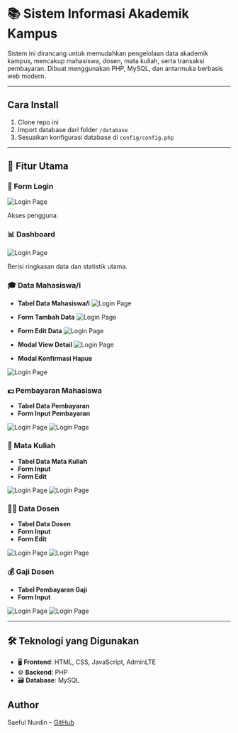 
# 📚 Sistem Informasi Akademik Kampus

Sistem ini dirancang untuk memudahkan pengelolaan data akademik kampus, mencakup mahasiswa, dosen, mata kuliah, serta transaksi pembayaran. Dibuat menggunakan PHP, MySQL, dan antarmuka berbasis web modern.

---

## Cara Install
1. Clone repo ini
2. Import database dari folder `/database`
3. Sesuaikan konfigurasi database di `config/config.php`

---

## 🚀 Fitur Utama

### 🔐 Form Login
![Login Page](https://raw.githubusercontent.com/saefulnurdin/Akademik-Keuangan/main/app/dist/demo/login.png)

Akses pengguna.

### 📊 Dashboard
![Login Page](https://raw.githubusercontent.com/saefulnurdin/Akademik-Keuangan/main/app/dist/demo/dashboard.png)


Berisi ringkasan data dan statistik utama.

### 🎓 Data Mahasiswa/i
- **Tabel Data Mahasiswa/i**
![Login Page](https://raw.githubusercontent.com/saefulnurdin/Akademik-Keuangan/main/app/dist/demo/dmahasiswa.png)

- **Form Tambah Data**
![Login Page](https://raw.githubusercontent.com/saefulnurdin/Akademik-Keuangan/main/app/dist/demo/imahasiswa.png)

- **Form Edit Data**
![Login Page](https://raw.githubusercontent.com/saefulnurdin/Akademik-Keuangan/main/app/dist/demo/emahasiswa.png)

- **Modal View Detail**
![Login Page](https://raw.githubusercontent.com/saefulnurdin/Akademik-Keuangan/main/app/dist/demo/vmahasiswa.png)

- **Modal Konfirmasi Hapus**

![Login Page](https://raw.githubusercontent.com/saefulnurdin/Akademik-Keuangan/main/app/dist/demo/mkonfirmasi.png)


### 💵 Pembayaran Mahasiswa
- **Tabel Data Pembayaran**
- **Form Input Pembayaran**
  
![Login Page](https://raw.githubusercontent.com/saefulnurdin/Akademik-Keuangan/main/app/dist/demo/dpembayaran.png)
![Login Page](https://raw.githubusercontent.com/saefulnurdin/Akademik-Keuangan/main/app/dist/demo/ipembayaran.png)


### 📘 Mata Kuliah
- **Tabel Data Mata Kuliah**
- **Form Input**
- **Form Edit**
  
![Login Page](https://raw.githubusercontent.com/saefulnurdin/Akademik-Keuangan/main/app/dist/demo/dmatkul.png)
![Login Page](https://raw.githubusercontent.com/saefulnurdin/Akademik-Keuangan/main/app/dist/demo/imatkul.png)


### 👨‍🏫 Data Dosen
- **Tabel Data Dosen**
- **Form Input**
- **Form Edit**
  
![Login Page](https://raw.githubusercontent.com/saefulnurdin/Akademik-Keuangan/main/app/dist/demo/ddosen.png)
![Login Page](https://raw.githubusercontent.com/saefulnurdin/Akademik-Keuangan/main/app/dist/demo/idosen.png)


### 💰 Gaji Dosen
- **Tabel Pembayaran Gaji**
- **Form Input**
  
![Login Page](https://raw.githubusercontent.com/saefulnurdin/Akademik-Keuangan/main/app/dist/demo/dgaji.png)
![Login Page](https://raw.githubusercontent.com/saefulnurdin/Akademik-Keuangan/main/app/dist/demo/igaji.png)


---

## 🛠️ Teknologi yang Digunakan

- 🖥️ **Frontend**: HTML, CSS, JavaScript, AdminLTE
- ⚙️ **Backend**: PHP
- 🗃️ **Database**: MySQL


## Author
Saeful Nurdin – [GitHub](https://github.com/saefulnurdin)

